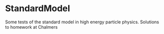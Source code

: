 StandardModel
=============

Some tests of the standard model in high energy particle physics. Solutions to homework at Chalmers